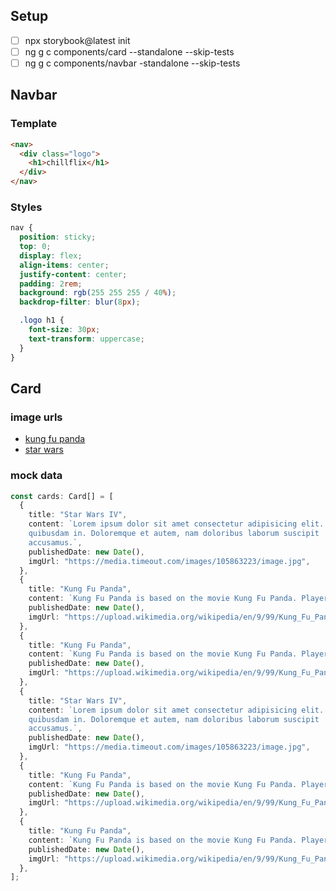 ## Setup

- [ ] npx storybook@latest init
- [ ] ng g c components/card --standalone --skip-tests
- [ ] ng g c components/navbar -standalone --skip-tests

## Navbar

### Template

```html
<nav>
  <div class="logo">
    <h1>chillflix</h1>
  </div>
</nav>
```

### Styles

```scss
nav {
  position: sticky;
  top: 0;
  display: flex;
  align-items: center;
  justify-content: center;
  padding: 2rem;
  background: rgb(255 255 255 / 40%);
  backdrop-filter: blur(8px);

  .logo h1 {
    font-size: 30px;
    text-transform: uppercase;
  }
}
```

## Card

### image urls

- [kung fu panda](https://upload.wikimedia.org/wikipedia/en/9/99/Kung_Fu_Panda_Game_Cover.jpg)
- [star wars](https://media.timeout.com/images/105863223/image.jpg)

### mock data

```ts
const cards: Card[] = [
  {
    title: "Star Wars IV",
    content: `Lorem ipsum dolor sit amet consectetur adipisicing elit. Tempora earum
    quibusdam in. Doloremque et autem, nam doloribus laborum suscipit
    accusamus.`,
    publishedDate: new Date(),
    imgUrl: "https://media.timeout.com/images/105863223/image.jpg",
  },
  {
    title: "Kung Fu Panda",
    content: `Kung Fu Panda is based on the movie Kung Fu Panda. Players initially control Po, who differs from the movie in that he possesses a basic level of martial arts skill.`,
    publishedDate: new Date(),
    imgUrl: "https://upload.wikimedia.org/wikipedia/en/9/99/Kung_Fu_Panda_Game_Cover.jpg",
  },
  {
    title: "Kung Fu Panda",
    content: `Kung Fu Panda is based on the movie Kung Fu Panda. Players initially control Po, who differs from the movie in that he possesses a basic level of martial arts skill.`,
    publishedDate: new Date(),
    imgUrl: "https://upload.wikimedia.org/wikipedia/en/9/99/Kung_Fu_Panda_Game_Cover.jpg",
  },
  {
    title: "Star Wars IV",
    content: `Lorem ipsum dolor sit amet consectetur adipisicing elit. Tempora earum
    quibusdam in. Doloremque et autem, nam doloribus laborum suscipit
    accusamus.`,
    publishedDate: new Date(),
    imgUrl: "https://media.timeout.com/images/105863223/image.jpg",
  },
  {
    title: "Kung Fu Panda",
    content: `Kung Fu Panda is based on the movie Kung Fu Panda. Players initially control Po, who differs from the movie in that he possesses a basic level of martial arts skill.`,
    publishedDate: new Date(),
    imgUrl: "https://upload.wikimedia.org/wikipedia/en/9/99/Kung_Fu_Panda_Game_Cover.jpg",
  },
  {
    title: "Kung Fu Panda",
    content: `Kung Fu Panda is based on the movie Kung Fu Panda. Players initially control Po, who differs from the movie in that he possesses a basic level of martial arts skill.`,
    publishedDate: new Date(),
    imgUrl: "https://upload.wikimedia.org/wikipedia/en/9/99/Kung_Fu_Panda_Game_Cover.jpg",
  },
];
```
